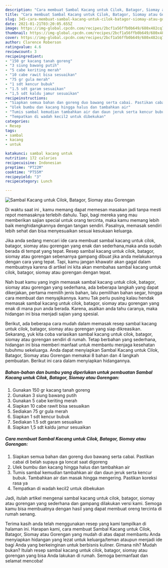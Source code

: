 ```yaml
---
description: "Cara membuat Sambal Kacang untuk Cilok, Batagor, Siomay atau Gorengan yang enak dan Mudah Dibuat"
title: "Cara membuat Sambal Kacang untuk Cilok, Batagor, Siomay atau Gorengan yang enak dan Mudah Dibuat"
slug: 345-cara-membuat-sambal-kacang-untuk-cilok-batagor-siomay-atau-gorengan-yang-enak-dan-mudah-dibuat
date: 2021-01-21T03:20:05.655Z
image: https://img-global.cpcdn.com/recipes/2bcf1a56ffb0b649/680x482cq70/sambal-kacang-untuk-cilok-batagor-siomay-atau-gorengan-foto-resep-utama.jpg
thumbnail: https://img-global.cpcdn.com/recipes/2bcf1a56ffb0b649/680x482cq70/sambal-kacang-untuk-cilok-batagor-siomay-atau-gorengan-foto-resep-utama.jpg
cover: https://img-global.cpcdn.com/recipes/2bcf1a56ffb0b649/680x482cq70/sambal-kacang-untuk-cilok-batagor-siomay-atau-gorengan-foto-resep-utama.jpg
author: Clarence Roberson
ratingvalue: 4.6
reviewcount: 3
recipeingredient:
- "150 gr kacang tanah goreng"
- "3 siung bawang putih"
- "5 cabe keriting merah"
- "10 cabe rawit bisa sesuaikan"
- "75 gr gula merah"
- "1 sdt kencur bubuk"
- "1.5 sdt garam sesuaikan"
- "1,5 sdt kaldu jamur sesuaikan"
recipeinstructions:
- "Siapkan semua bahan dan goreng duo bawang serta cabai. Pastikan cabai di belah supaya ga loncat saat digoreng"
- "Ulek bumbu dan kacang hingga halus dan tambahkan air"
- "Tumis sambal kemudian tambahkan air dan daun jeruk serta kencur bubuk. Tambahkan air dan masak hingga mengering. Pastikan koreksi rasa ya"
- "Tempatkan di wadah kecil2 untuk dibekukan"
categories:
- Resep
tags:
- sambal
- kacang
- untuk

katakunci: sambal kacang untuk 
nutrition: 172 calories
recipecuisine: Indonesian
preptime: "PT22M"
cooktime: "PT55M"
recipeyield: "3"
recipecategory: Lunch

---
```



![Sambal Kacang untuk Cilok, Batagor, Siomay atau Gorengan](https://img-global.cpcdn.com/recipes/2bcf1a56ffb0b649/680x482cq70/sambal-kacang-untuk-cilok-batagor-siomay-atau-gorengan-foto-resep-utama.jpg)

Di waktu  saat ini , kamu memang dapat memesan masakan jadi tanpa mesti repot memasaknya terlebih dahulu. Tapi, bagi mereka yang mau memberikan sajian special untuk orang tercinta, maka kamu memang lebih baik menghidangkannya dengan tangan sendiri. Pasalnya, memasak sendiri lebih sehat dan bisa menyesuaikan sesuai kesukaan keluarga.

Jika anda sedang mencari ide cara membuat sambal kacang untuk cilok, batagor, siomay atau gorengan yang enak dan sederhana,maka anda sudah berada di tempat yang tepat. Resep sambal kacang untuk cilok, batagor, siomay atau gorengan  sebenarnya gampang dibuat jika anda melakukannya dengan cara yang tepat. Tapi, kamu jangan khawatir akan gagal dalam membuatnya 
karena di artikel ini kita akan membahas sambal kacang untuk cilok, batagor, siomay atau gorengan dengan tepat.  



Nah buat kamu yang ingin memasak sambal kacang untuk cilok, batagor, siomay atau gorengan yang sederhana, ada beberapa langkah yang dapat dikerjakan, pertama memilih jenis bahan, lalu pemilihan bahan segar, hingga cara membuat dan menyajikannya. kamu Tak perlu pusing kalau hendak memasak sambal kacang untuk cilok, batagor, siomay atau gorengan yang enak di mana pun anda berada. Karena, asalkan anda  tahu caranya, maka hidangan ini bisa menjadi sajian yang spesial.

Berikut, ada beberapa cara mudah dalam memasak resep sambal kacang untuk cilok, batagor, siomay atau gorengan yang siap dikreasikan. Sekarang, yuk kita coba variasikan sambal kacang untuk cilok, batagor, siomay atau gorengan sendiri di rumah. Tetap berbahan yang sederhana, hidangan ini bisa memberi manfaat untuk membantu menjaga kesehatan tubuhmu sekeluarga. Anda dapat menyiapkan Sambal Kacang untuk Cilok, Batagor, Siomay atau Gorengan memakai 8 bahan dan 4 langkah pembuatan. Berikut ini cara dalam menyiapkan hidangannya.

<!--inarticleads1-->

##### Bahan-bahan dan bumbu yang diperlukan untuk pembuatan Sambal Kacang untuk Cilok, Batagor, Siomay atau Gorengan:

1. Gunakan 150 gr kacang tanah goreng
1. Gunakan 3 siung bawang putih
1. Gunakan 5 cabe keriting merah
1. Siapkan 10 cabe rawit bisa sesuaikan
1. Sediakan 75 gr gula merah
1. Siapkan 1 sdt kencur bubuk
1. Sediakan 1.5 sdt garam sesuaikan
1. Siapkan 1,5 sdt kaldu jamur sesuaikan




<!--inarticleads2-->

##### Cara membuat Sambal Kacang untuk Cilok, Batagor, Siomay atau Gorengan:

1. Siapkan semua bahan dan goreng duo bawang serta cabai. Pastikan cabai di belah supaya ga loncat saat digoreng
1. Ulek bumbu dan kacang hingga halus dan tambahkan air
1. Tumis sambal kemudian tambahkan air dan daun jeruk serta kencur bubuk. Tambahkan air dan masak hingga mengering. Pastikan koreksi rasa ya
1. Tempatkan di wadah kecil2 untuk dibekukan




Jadi, itulah artikel mengenai  sambal kacang untuk cilok, batagor, siomay atau gorengan  yang sederhana dan gampang dilakukan versi kami. Semoga kamu bisa membuatnya dengan hasil yang dapat membuat oreng tercinta di rumah senang. 

Terima kasih anda telah menggunakan resep yang kami tampilkan di halaman ini. Harapan kami, cara membuat  Sambal Kacang untuk Cilok, Batagor, Siomay atau Gorengan yang mudah di atas dapat membantu Anda menyiapkan hidangan yang lezat untuk keluarga/teman ataupun menjadi ide bagi Anda yang berkeinginan untuk berbisnis kuliner. Gimana nih? Mudah bukan? Itulah resep sambal kacang untuk cilok, batagor, siomay atau gorengan yang bisa Anda lakukan di rumah. Semoga bermanfaat dan selamat mencoba!

